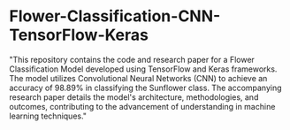 # Flower-Classification-CNN-TensorFlow-Keras

"This repository contains the code and research paper for a Flower Classification Model developed using TensorFlow and Keras frameworks. The model utilizes Convolutional Neural Networks (CNN) to achieve an accuracy of 98.89% in classifying the Sunflower class. The accompanying research paper details the model's architecture, methodologies, and outcomes, contributing to the advancement of understanding in machine learning techniques."

